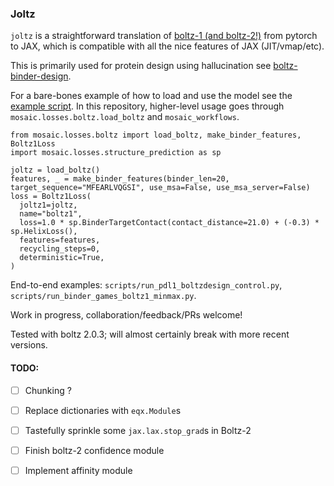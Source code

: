 ### Joltz
`joltz` is a straightforward translation of [boltz-1 (and boltz-2!)](https://github.com/jwohlwend/boltz) from pytorch to JAX, which is compatible with all the nice features of JAX (JIT/vmap/etc).

This is primarily used for protein design using hallucination see [boltz-binder-design](https://github.com/escalante-bio/boltz-binder-design).

For a bare-bones example of how to load and use the model see the [example script](example.py). In this repository, higher-level usage goes through `mosaic.losses.boltz.load_boltz` and `mosaic_workflows`.

```
from mosaic.losses.boltz import load_boltz, make_binder_features, Boltz1Loss
import mosaic.losses.structure_prediction as sp

joltz = load_boltz()
features, _ = make_binder_features(binder_len=20, target_sequence="MFEARLVQGSI", use_msa=False, use_msa_server=False)
loss = Boltz1Loss(
  joltz1=joltz,
  name="boltz1",
  loss=1.0 * sp.BinderTargetContact(contact_distance=21.0) + (-0.3) * sp.HelixLoss(),
  features=features,
  recycling_steps=0,
  deterministic=True,
)
```

End-to-end examples: `scripts/run_pdl1_boltzdesign_control.py`, `scripts/run_binder_games_boltz1_minmax.py`.

Work in progress, collaboration/feedback/PRs welcome!

Tested with boltz 2.0.3; will almost certainly break with more recent versions.

#### TODO:
- [ ] Chunking ?
- [ ] Replace dictionaries with `eqx.Module`s
- [ ] Tastefully sprinkle some `jax.lax.stop_grad`s in Boltz-2
- [ ] Finish boltz-2 confidence module
- [ ] Implement affinity module






